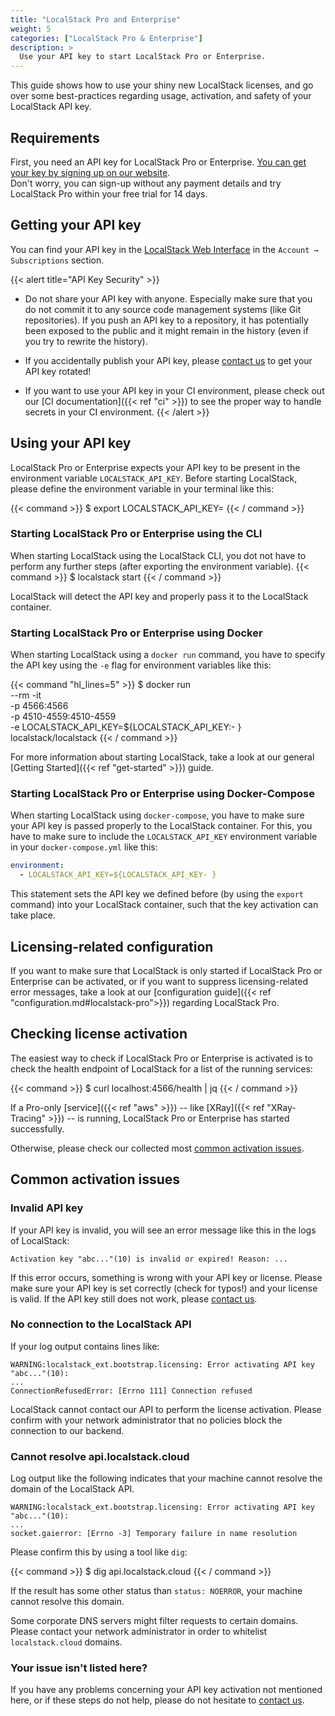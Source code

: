 ```yaml
---
title: "LocalStack Pro and Enterprise"
weight: 5
categories: ["LocalStack Pro & Enterprise"]
description: >
  Use your API key to start LocalStack Pro or Enterprise.
---
```


This guide shows how to use your shiny new LocalStack licenses, and go over some best-practices regarding usage, activation, and safety of your LocalStack API key.

## Requirements

First, you need an API key for LocalStack Pro or Enterprise.
[You can get your key by signing up on our website](https://localstack.cloud/pricing/).\
Don't worry, you can sign-up without any payment details and try LocalStack Pro within your free trial for 14 days.

## Getting your API key

You can find your API key in the [LocalStack Web Interface](https://app.localstack.cloud) in the `Account → Subscriptions` section.

{{< alert title="API Key Security" >}}
- Do not share your API key with anyone. Especially make sure that you do not commit it to any source code management systems (like Git repositories).
  If you push an API key to a repository, it has potentially been exposed to the public and it might remain in the history (even if you try to rewrite the history).

- If you accidentally publish your API key, please [contact us](https://localstack.cloud/contact/) to get your API key rotated!

- If you want to use your API key in your CI environment, please check out our [CI documentation]({{< ref "ci" >}}) to see the proper way to handle secrets in your CI environment.
{{< /alert >}}

## Using your API key

LocalStack Pro or Enterprise expects your API key to be present in the environment variable `LOCALSTACK_API_KEY`.
Before starting LocalStack, please define the environment variable in your terminal like this:

{{< command >}}
$ export LOCALSTACK_API_KEY=<your-api-key>
{{< / command >}}

### Starting LocalStack Pro or Enterprise using the CLI

When starting LocalStack using the LocalStack CLI, you dot not have to perform any further steps (after exporting the environment variable).
{{< command >}}
$ localstack start
{{< / command >}}

LocalStack will detect the API key and properly pass it to the LocalStack container.

### Starting LocalStack Pro or Enterprise using Docker

When starting LocalStack using a `docker run` command, you have to specify the API key using the `-e` flag for environment variables like this:

{{< command "hl_lines=5" >}}
$ docker run \
  --rm -it \
  -p 4566:4566 \
  -p 4510-4559:4510-4559 \
  -e LOCALSTACK_API_KEY=${LOCALSTACK_API_KEY:- } \
  localstack/localstack
{{< / command >}}

For more information about starting LocalStack, take a look at our general [Getting Started]({{< ref "get-started" >}}) guide.

### Starting LocalStack Pro or Enterprise using Docker-Compose

When starting LocalStack using `docker-compose`, you have to make sure your API key is passed properly to the LocalStack container.
For this, you have to make sure to include the `LOCALSTACK_API_KEY` environment variable in your `docker-compose.yml` like this:

```yaml
environment:
  - LOCALSTACK_API_KEY=${LOCALSTACK_API_KEY- }
```

This statement sets the API key we defined before (by using the `export` command) into your LocalStack container, such that the key activation can take place.

## Licensing-related configuration

If you want to make sure that LocalStack is only started if LocalStack Pro or Enterprise can be activated, or if you want to suppress licensing-related error messages, take a look at our [configuration guide]({{< ref "configuration.md#localstack-pro">}}) regarding LocalStack Pro.

## Checking license activation

The easiest way to check if LocalStack Pro or Enterprise is activated is to check the health endpoint of LocalStack for a list of the running services:

{{< command >}}
$ curl localhost:4566/health | jq
{{< / command >}}

If a Pro-only [service]({{< ref "aws" >}}) -- like [XRay]({{< ref "XRay-Tracing" >}}) -- is running, LocalStack Pro or Enterprise has started successfully.

Otherwise, please check our collected most [common activation issues](#common-activation-issues).

## Common activation issues

### Invalid API key

If your API key is invalid, you will see an error message like this in the logs of LocalStack:

```
Activation key "abc..."(10) is invalid or expired! Reason: ...
```

If this error occurs, something is wrong with your API key or license.
Please make sure your API key is set correctly (check for typos!) and your license is valid.
If the API key still does not work, please [contact us](https://localstack.cloud/contact/).

### No connection to the LocalStack API

If your log output contains lines like:

```
WARNING:localstack_ext.bootstrap.licensing: Error activating API key "abc..."(10):
...
ConnectionRefusedError: [Errno 111] Connection refused
```

LocalStack cannot contact our API to perform the license activation.
Please confirm with your network administrator that no policies block the connection to our backend.

### Cannot resolve api.localstack.cloud

Log output like the following indicates that your machine cannot resolve the domain of the LocalStack API.

```
WARNING:localstack_ext.bootstrap.licensing: Error activating API key "abc..."(10):
...
socket.gaierror: [Errno -3] Temporary failure in name resolution
```

Please confirm this by using a tool like `dig`:

{{< command >}}
$ dig api.localstack.cloud
{{< / command >}}

If the result has some other status than `status: NOERROR`, your machine cannot resolve this domain.

Some corporate DNS servers might filter requests to certain domains.
Please contact your network administrator in order to whitelist `localstack.cloud` domains.

### Your issue isn't listed here?
If you have any problems concerning your API key activation not mentioned here, or if these steps do not help, please do not hesitate to [contact us](https://localstack.cloud/contact/).

